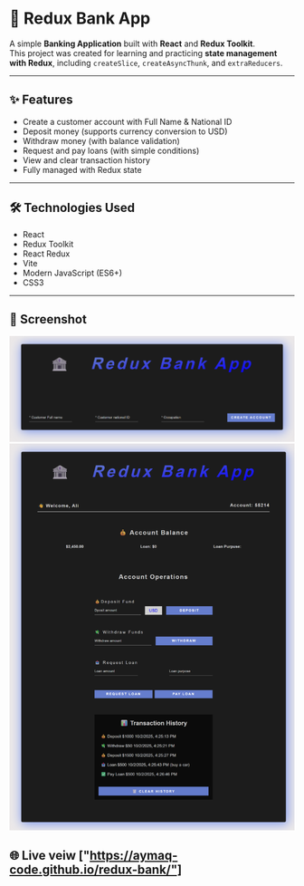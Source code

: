# 🏦 Redux Bank App

A simple **Banking Application** built with **React** and **Redux Toolkit**.  
This project was created for learning and practicing **state management with Redux**, including `createSlice`, `createAsyncThunk`, and `extraReducers`.

---

## ✨ Features

- Create a customer account with Full Name & National ID
- Deposit money (supports currency conversion to USD)
- Withdraw money (with balance validation)
- Request and pay loans (with simple conditions)
- View and clear transaction history
- Fully managed with Redux state

---

## 🛠️ Technologies Used

- React
- Redux Toolkit
- React Redux
- Vite
- Modern JavaScript (ES6+)
- CSS3

---

## 📸 Screenshot

![Screenshot 1](./src/assets/redux-p1.png)
![Screenshot 2](./src/assets/redux-p2.png)

## 🌐 Live veiw ["https://aymaq-code.github.io/redux-bank/"]
